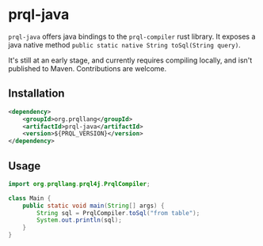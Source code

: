 # prql-java

`prql-java` offers java bindings to the `prql-compiler` rust library. It exposes
a java native method `public static native String toSql(String query)`.

It's still at an early stage, and currently requires compiling locally, and
isn't published to Maven. Contributions are welcome.

## Installation

```xml
<dependency>
    <groupId>org.prqllang</groupId>
    <artifactId>prql-java</artifactId>
    <version>${PRQL_VERSION}</version>
</dependency>
```

## Usage

```java
import org.prqllang.prql4j.PrqlCompiler;

class Main {
    public static void main(String[] args) {
        String sql = PrqlCompiler.toSql("from table");
        System.out.println(sql);
    }
}
```

